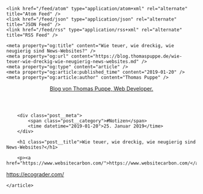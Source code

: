 <!doctype html>
<html lang="de">
<head>
    <meta charset="utf-8">
    <meta name="language" content="de">
    <title>Wie teuer, wie dreckig, wie neugierig sind News-Websites?</title>
    <meta name="description" content="Was kostet es, eine Woche lang die Nachrichten auf dem Prepaid-handy zu lesen?">
    <meta name="date" content="2019-01-20">
    <meta name="viewport" content="width=device-width, initial-scale=1">
    <link rel="stylesheet" href="/assets/styles.css"/>
    <link href="/" rel="home start" />

    <link href="/feed/atom" type="application/atom+xml" rel="alternate" title="Atom Feed" />
    <link href="/feed/json" type="application/json" rel="alternate" title="JSON Feed" />
    <link href="/feed/rss" type="application/rss+xml" rel="alternate" title="RSS Feed" />

    <meta property="og:title" content="Wie teuer, wie dreckig, wie neugierig sind News-Websites?" />
    <meta property="og:url" content="https://blog.thomaspuppe.de/wie-teuer-wie-dreckig-wie-neugierig-news-websites.md" />
    <meta property="og:type" content="article" />
    <meta property="og:article:published_time" content="2019-01-20" />
    <meta property="og:article:author" content="Thomas Puppe" />
</head>
<body>
    <header>
        <p><a href="https://blog.thomaspuppe.de/" rel="home start">Blog von Thomas Puppe, Web Developer.</a></p>
    </header>
    <article class="post">

        <div class="post__meta">
            <span class="post__category">#Notizen</span>
            <time datetime="2019-01-20">25. Januar 2019</time>
        </div>

        <h1 class="post__title">Wie teuer, wie dreckig, wie neugierig sind News-Websites?</h1>

        <p><a href="https://www.websitecarbon.com/">https://www.websitecarbon.com/</a>
<a href="https://ecograder.com/">https://ecograder.com/</a></p>


    </article>
</body>
</html>
